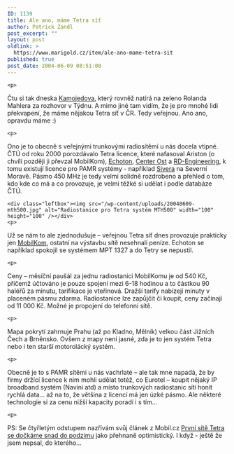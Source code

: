 ```yaml
---
ID: 1139
title: Ale ano, máme Tetra síť
author: Patrick Zandl
post_excerpt: ""
layout: post
oldlink: >
  https://www.marigold.cz/item/ale-ano-mame-tetra-sit
published: true
post_date: 2004-06-09 08:51:00
---
```

	<p>
Čtu si tak dneska <a href="http://vucako.bloguje.cz/47096_item.php">Kamojedova</a>, který rovněž natírá na zeleno Rolanda Mahlera za rozhovor v Týdnu. A mimo jiné tam vidím, že je pro mnohé lidi překvapení, že máme nějakou Tetra síť v ČR. Tedy veřejnou. Ano ano, opravdu máme :)</p>

	<p>
Ono je to obecně s veřejnými trunkovými radiosítěmi u nás docela vtipné. ČTÚ od roku 2000 porozdávalo Tetra licence, které nafasoval Ariston (o chvíli později ji převzal MobilKom), <a href="http://www.echoton.cz">Echoton</a>, <a href="http://www.centerost.cz/">Center Ost</a> a <a href="http://www.rde.cz">RD-Engineering</a>, k tomu existují licence pro PAMR systémy  - například <a href="http://www.sivera.cz">Sivera</a> na Severní Moravě. Pásmo 450 MHz je tedy velmi solidně rozdrobeno a přehled o tom, kdo kde co má a co provozuje, je velmi těžké si udělat i podle databáze ČTÚ. </p>

	<div class="leftbox"><img src="/wp-content/uploads/20040609-mth500.jpg" alt="Radiostanice pro Tetra systém MTH500" width="100" height="100" /></div>
	<p>
Už se nám to ale zjednodušuje &#8211; veřejnou Tetra síť dnes provozuje prakticky jen <a href="http://www.mobilkom.cz">MobilKom</a>, ostatní na výstavbu sítě nesehnali peníze. Echoton se například spokojil se systémem MPT 1327 a do Tetry se nepustil. </p>

	<p>
Ceny &#8211; měsíční paušál za jednu radiostanici MobilKomu je od 540 Kč, přičemž účtováno je pouze spojení mezi 6-18 hodinou a to částkou 90 haléřů za minutu, tarifikace je vteřinová. Dražší tarify nabízejí minuty v placeném pásmu zdarma. Radiostanice lze zapůjčit či koupit, ceny začínají od 11 000 Kč. Možné je propojení do telefonní sítě. </p>

	<p>
Mapa pokrytí zahrnuje Prahu (až po Kladno, Mělník) velkou část Jižních Čech a Brněnsko. Ovšem z mapy není jasné, zda je to jen systém Tetra nebo i ten starší motorolácký systém. </p>

	<p>
Obecně je to s PAMR sítěmi u nás vachrlaté &#8211; ale tak mne napadá, že by firmy držící licence k nim mohli udělat totéž, co Eurotel &#8211; koupit nějaký IP broadband systém (Navini atd)  a místo trunkových radiostanic sítí honit rychlá data&#8230; až na to, že většina z licencí má jen úzké pásmo. Ale některé technologie si za cenu nižší kapacity poradí i s tím...</p>

	<p>
PS: Se čtyřletým odstupem nazřívám svůj článek z Mobil.cz <a href="http://mobil.idnes.cz/publicistika/echotontetra000412.html">První sítě Tetra se dočkáme snad do podzimu</a> jako přehnaně optimistický. I když - ještě že jsem nepsal, do kterého...
</p>
